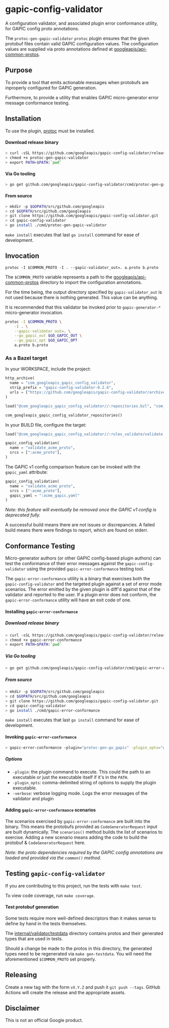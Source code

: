 gapic-config-validator
======================

A configuration validator, and associated plugin error conformance utility, for GAPIC config proto annotations.

The `protoc-gen-gapic-validator` `protoc` plugin ensures that the given protobuf files contain valid
GAPIC configuration values. The configuration values are supplied via
proto annotations defined at [googleapis/api-common-protos](https://github.com/googleapis/api-common-protos).

Purpose
-------

To provide a tool that emits actionable messages when protobufs are
inproperly configured for GAPIC generation.

Furthermore, to provide a utility that enables GAPIC micro-generator
error message conformance testing.

Installation
------------

To use the plugin, [protoc](https://developers.google.com/protocol-buffers/docs/downloads) must be installed. 

#### Download release binary
```sh
> curl -sSL https://github.com/googleapis/gapic-config-validator/releases/download/v$SEMVER/gapic-config-validator-$SEMVER-$OS-$ARCH.tar.gz | tar xz
> chmod +x protoc-gen-gapic-validator
> export PATH=$PATH:`pwd`
```

#### Via Go tooling
```sh
> go get github.com/googleapis/gapic-config-validator/cmd/protoc-gen-gapic-validator
```

#### From source
```sh
> mkdir -p $GOPATH/src/github.com/googleapis
> cd $GOPATH/src/github.com/googleapis
> git clone https://github.com/googleapis/gapic-config-validator.git
> cd gapic-config-validator
> go install ./cmd/protoc-gen-gapic-validator
```

`make install` executes that last `go install` command for ease of development. 

Invocation
----------

`protoc -I $COMMON_PROTO -I . --gapic-validator_out=. a.proto b.proto`

The `$COMMON_PROTO` variable represents a path to the [googleapis/api-common-protos](https://github.com/googleapis/api-common-protos) directory to import the configuration annotations.

For the time being, the output directory specified by `gapic-validator_out` is not used because there is nothing generated. This value can be anything. 

It is recommended that this validator be invoked prior to `gapic-generator-*` micro-generator invocation.
```sh
protoc -I $COMMON_PROTO \
    -I . \
    --gapic-validator_out=. \
    --go_gapic_out $GO_GAPIC_OUT \
    --go_gapic_opt $GO_GAPIC_OPT
    a.proto b.proto
```

### As a Bazel target

In your WORKSPACE, include the project:
```python
http_archive(
  name = "com_googleapis_gapic_config_validator",
  strip_prefix = "gapic-config-validator-0.2.6",
  urls = ["https://github.com/googleapis/gapic-config-validator/archive/v0.2.6.zip"],
)

load("@com_googleapis_gapic_config_validator//:repositories.bzl", "com_googleapis_gapic_config_validator_repositories")

com_googleapis_gapic_config_validator_repositories()
```

In your BUILD file, configure the target:
```python
load("@com_googleapis_gapic_config_validator//:rules_validate/validate.bzl", "gapic_config_validation")

gapic_config_validation(
  name = "validate_acme_proto",
  srcs = [":acme_proto"],
)
```

The GAPIC v1 config comparison feature can be invoked with the `gapic_yaml` attribute:
```python
gapic_config_validation(
  name = "validate_acme_proto",
  srcs = [":acme_proto"],
  gapic_yaml = ":acme_gapic.yaml"
)
```

_Note: this feature will eventually be removed once the GAPIC v1 config is deprecated fully._

A successful build means there are not issues or discrepancies. A failed build means there
were findings to report, which are found on stderr.

Conformance Testing
-------------------

Micro-generator authors (or other GAPIC config-based plugin authors) can test the conformance of their
error messages against the `gapic-config-validator` using the provided `gapic-error-conformance` testing tool.

The `gapic-error-conformance` utility is a binary that exercises both the `gapic-config-validator` and the targeted
plugin against a set of error mode scenarios. The error emitted by the given plugin is diff'd against
that of the validator and reported to the user. If a plugin error does not conform, the `gapic-error-conformance`
utility will have an exit code of one.

#### Installing `gapic-error-conformance`

##### Download release binary

```sh
> curl -sSL https://github.com/googleapis/gapic-config-validator/releases/download/v$SEMVER/gapic-config-validator-$SEMVER-$OS-$ARCH.tar.gz | tar xz
> chmod +x gapic-error-conformance
> export PATH=$PATH:`pwd`
```

##### Via Go tooling

```sh
> go get github.com/googleapis/gapic-config-validator/cmd/gapic-error-conformance
```

##### From source

```sh
> mkdir -p $GOPATH/src/github.com/googleapis
> cd $GOPATH/src/github.com/googleapis
> git clone https://github.com/googleapis/gapic-config-validator.git
> cd gapic-config-validator
> go install ./cmd/gapic-error-conformance
```

`make install` executes that last `go install` command for ease of development. 

#### Invoking `gapic-error-conformance`

```sh
> gapic-error-conformance -plugin="protoc-gen-go_gapic" -plugin_opts="go-gapic-package=foo.com/bar/v1;bar"
```

##### Options

* `-plugin`: the plugin command to execute. This could the path to an executable or just the
executable itself if it's in the `PATH`.
* `-plugin_opts`: comma-delimited string of options to supply the plugin executable.
* `-verbose`: verbose logging mode. Logs the error messages of the validator and plugin

#### Adding `gapic-error-conformance` scenarios

The scenarios exercised by `gapic-error-conformance` are built into the binary. This means the protobufs
provided as `CodeGeneratorRequest` input are built dynamically. The `scenarios()` method builds
the list of scenarios to exercise. Adding a new scenario means adding the code to build the
protobuf & `CodeGeneratorRequest` here. 

*Note: the proto dependencies required by the GAPIC config annotations are loaded and provided*
*via the `common()` method.*

Testing `gapic-config-validator`
--------------------------------

If you are contributing to this project, run the tests with `make test`.

To view code coverage, run `make coverage`.

#### Test protobuf generation

Some tests require more well-defined descriptors than it makes sense to define by hand in the tests themselves.

The [internal/validator/testdata](/internal/validator/testdata) directory contains protos and their generated types that are used in tests.

Should a change be made to the protos in this directory, the generated types need to be regenerated via `make gen-testdata`. You will need the aforementioned `$COMMON_PROTO` set properly.

Releasing
---------

Create a new tag with the form `vX.Y.Z` and push it `git push --tags`. GitHub
Actions will create the release and the appropriate assets.

Disclaimer
----------

This is not an official Google product.